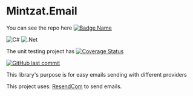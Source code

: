 # Mintzat.Email

You can see the repo here 
[![Badge Name](https://img.shields.io/badge/GitHub-Mintzat.Email-blue.svg)](https://github.com/minkostaev/Mintzat.Email)

![C#](https://img.shields.io/badge/c%23-%23239120.svg?style=for-the-badge&logo=c-sharp&logoColor=white)
![.Net](https://img.shields.io/badge/.NET-5C2D91?style=for-the-badge&logo=.net&logoColor=white)

The unit testing project has
[![Coverage Status](https://coveralls.io/repos/github/minkostaev/Mintzat.Email/badge.svg?branch=main)](https://coveralls.io/github/minkostaev/Mintzat.Email?branch=main)

[![GitHub last commit](https://img.shields.io/github/last-commit/minkostaev/Mintzat.Email?color=blue)](https://github.com/minkostaev/Mintzat.Email/commits/)

This library's purpose is for easy emails sending with different providers

This project uses:
[ResendCom](https://resend.com/)
to send emails.
